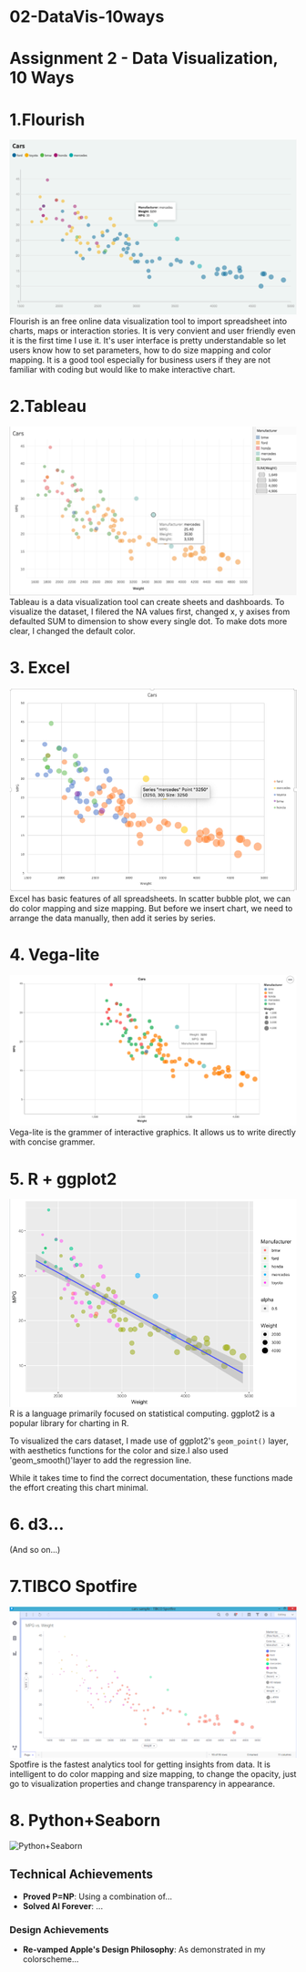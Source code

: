 # 02-DataVis-10ways

Assignment 2 - Data Visualization, 10 Ways  
===

# 1.Flourish

![flourish](img/Flourish.png)
Flourish is an free online data visualization tool to import spreadsheet into charts, maps or interaction stories. It is very convient and user friendly even it is the first time I use it. It's user interface is pretty understandable so let users know how to set parameters, how to do size mapping and color mapping. It is a good tool especially for business users if they are not familiar with coding but would like to make interactive chart.


# 2.Tableau

![tableau](img/Tableau.png)
Tableau is a data visualization tool can create sheets and dashboards. To visualize the dataset, I filered the NA values first, changed x, y axises from defaulted SUM to dimension to show every single dot. To make dots more clear, I changed the default color.

# 3. Excel
![excel](img/Excel.png)
Excel has basic features of all spreadsheets. In scatter bubble plot, we can do color mapping and size mapping. But before we insert chart, we need to arrange the data manually, then add it series by series. 

# 4. Vega-lite
![vega-lite](img/Vega-lite.png)
Vega-lite is the grammer of interactive graphics. It allows us to write directly with concise grammer. 

# 5. R + ggplot2

![ggplot2](img/R+ggplot2.png)
R is a language primarily focused on statistical computing.
ggplot2 is a popular library for charting in R.

To visualized the cars dataset, I made use of ggplot2's `geom_point()` layer, with aesthetics functions for the color and size.I also used 'geom_smooth()'layer to add the regression line.

While it takes time to find the correct documentation, these functions made the effort creating this chart minimal.


# 6. d3...

(And so on...)

# 7.TIBCO Spotfire
![TIBCO](img/TIBCO.png)
Spotfire is the fastest analytics tool for getting insights from data. It is intelligent to do color mapping and size mapping, to change the opacity, just go to visualization properties and change transparency in appearance.

# 8. Python+Seaborn
![Python+Seaborn](img/Python+Seaborn)


## Technical Achievements
- **Proved P=NP**: Using a combination of...
- **Solved AI Forever**: ...

### Design Achievements
- **Re-vamped Apple's Design Philosophy**: As demonstrated in my colorscheme...

